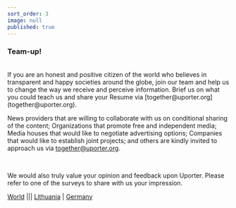 ```yaml
---
sort_order: 3
image: null
published: true
---
```


### Team-up!

<br>
If you are an honest and positive citizen of the world who believes in transparent and happy societies around the globe, join our team and help us to change the way we receive and perceive information.
Brief us on what you could teach us and share your Resume via [together@uporter.org](together@uporter.org). 

<br>

News providers that are willing to collaborate with us on conditional sharing of the content; Organizations that promote free and independent media; Media houses that would like to negotiate advertising options; Companies that would like to establish joint projects; and others are kindly invited to approach us via [together@uporter.org](together@uporter.org).

<br>

We would also truly value your opinion and feedback upon Uporter. Please refer to one of the surveys to share with us your impression. 

[World](https://goo.gl/forms/bPKQUPrI3oL5L2Cr2 ) ||| [Lithuania](https://goo.gl/forms/Su4LqPorfWy0Uaug1 ) | [Germany](https://goo.gl/forms/7nVs6grkHko2ndJ43)
